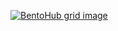 [![BentoHub grid image](https://cloud.appwrite.io/v1/storage/buckets/667d390e003b1971a8be/files/66a744c10020955127fc/preview?project=667d35ca0017fb21fc6c)](https://bentohub.netlify.app/)
